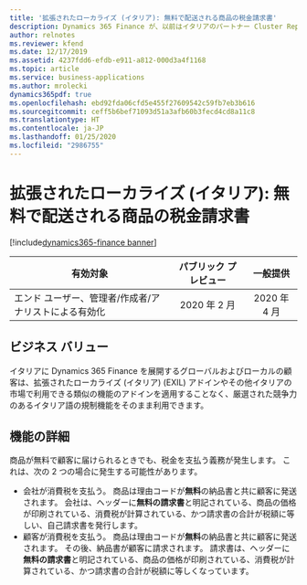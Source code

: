 ```yaml
---
title: '拡張されたローカライズ (イタリア): 無料で配送される商品の税金請求書'
description: Dynamics 365 Finance が、以前はイタリアのパートナー Cluster Reply によって提供された、拡張されたローカライズ (イタリア) (EXIL) アドインでのみ利用可能であった、イタリア語固有の機能セットが利用できるように拡張されました。
author: relnotes
ms.reviewer: kfend
ms.date: 12/17/2019
ms.assetid: 4237fdd6-efdb-e911-a812-000d3a4f1168
ms.topic: article
ms.service: business-applications
ms.author: mrolecki
dynamics365pdf: true
ms.openlocfilehash: ebd92fda06cfd5e455f27609542c59fb7eb3b616
ms.sourcegitcommit: ceff5b6bef71093d51a3afb60b3fecd4cd8a11c8
ms.translationtype: HT
ms.contentlocale: ja-JP
ms.lasthandoff: 01/25/2020
ms.locfileid: "2986755"
---
```

# <a name="extended-italian-localization-tax-invoice-for-goods-delivered-for-free"></a>拡張されたローカライズ (イタリア): 無料で配送される商品の税金請求書
[!include[dynamics365-finance banner](../includes/dynamics365-finance.md)]

| 有効対象    |  パブリック プレビュー | 一般提供 | 
| ---------- | :----------: |:----------: |
|エンド ユーザー、管理者/作成者/アナリストによる有効化|2020 年 2 月| 2020 年 4 月|


## <a name="business-value"></a>ビジネス バリュー
<!-- bv start -->
イタリアに Dynamics 365 Finance を展開するグローバルおよびローカルの顧客は、拡張されたローカライズ (イタリア) (EXIL) アドインやその他イタリアの市場で利用できる類似の機能のアドインを適用することなく、厳選された競争力のあるイタリア語の規制機能をそのまま利用できます。
<!-- bv end -->



## <a name="feature-details"></a>機能の詳細
<!--feature detail start -->
商品が無料で顧客に届けられるときでも、税金を支払う義務が発生します。 これは、次の 2 つの場合に発生する可能性があります。

- 会社が消費税を支払う。 商品は理由コードが**無料**の納品書と共に顧客に発送されます。 会社は、ヘッダーに**無料の請求書**と明記されている、商品の価格が印刷されている、消費税が計算されている、かつ請求書の合計が税額に等しい、自己請求書を発行します。
- 顧客が消費税を支払う。 商品は理由コードが**無料**の納品書と共に顧客に発送されます。 その後、納品書が顧客に請求されます。 請求書は、ヘッダーに**無料の請求書**と明記されている、商品の価格が印刷されている、消費税が計算されている、かつ請求書の合計が税額に等しくなっています。

<!--feature detail end -->









